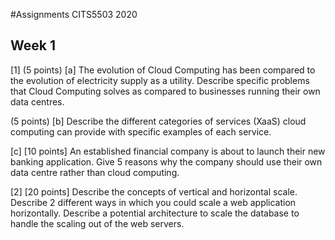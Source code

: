 #Assignments CITS5503 2020

## Week 1

[1] (5 points)
[a] The evolution of Cloud Computing has been compared to the evolution of electricity supply as a utility. Describe specific problems that Cloud Computing solves as compared to businesses running their own data centres.

(5 points)
[b] Describe the different categories of services (XaaS) cloud computing can provide with specific examples of each service.

[c] [10 points] An established financial company is about to launch their new banking application. Give 5 reasons why the company should use their own data centre rather than cloud computing.

[2] [20 points] Describe the concepts of vertical and horizontal scale. Describe 2 different ways in which you could scale a web application horizontally. Describe a potential architecture to scale the database to handle the scaling out of the web servers.



